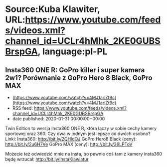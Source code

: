 # Source:Kuba Klawiter, URL:https://www.youtube.com/feeds/videos.xml?channel_id=UCLr4hMhk_2KE0GUBSBrspGA, language:pl-PL

## Insta360 ONE R: GoPro killer i super kamera 2w1? Porównanie z GoPro Hero 8 Black, GoPro MAX
 - [https://www.youtube.com/watch?v=4MJ1arlZt9c](https://www.youtube.com/watch?v=4MJ1arlZt9c)
 - RSS feed: https://www.youtube.com/feeds/videos.xml?channel_id=UCLr4hMhk_2KE0GUBSBrspGA
 - date published: 2020-01-31 00:00:00+00:00

Twin Edition to wersja Insta360 ONE R, która łączy w sobie cechy kamery sportowej oraz 360. Czy dwa w jednym jest lepsze od dwóch osobno? 
Linki: 
Insta360: http://bit.ly/2QHldQJ
GoPro Hero8 Black (ceny): http://bit.ly/2u6H7Ve
GoPro MAX (ceny): http://bit.ly/36LPToV

Możecie też odwiedzić mnie na insta, bo pewnie coś tam z kamery insta360 będę wrzucał: http://bit.ly/InstaKlawiatur

